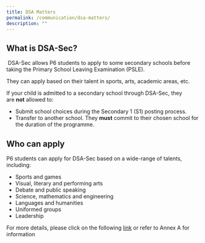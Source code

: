 ```yaml
---
title: DSA Matters
permalink: /communication/dsa-matters/
description: ""
---
```

What is DSA-Sec?
----------------

 DSA-Sec allows P6 students to apply to some secondary schools before taking the Primary School Leaving Examination (PSLE).

They can apply based on their talent in sports, arts, academic areas, etc.

If your child is admitted to a secondary school through DSA-Sec, they are **not** allowed to:

*   Submit school choices during the Secondary 1 (S1) posting process.
*   Transfer to another school. They **must** commit to their chosen school for the duration of the programme.

Who can apply
-------------

P6 students can apply for DSA-Sec based on a wide-range of talents, including:

*   Sports and games
*   Visual, literary and performing arts
*   Debate and public speaking
*   Science, mathematics and engineering
*   Languages and humanities
*   Uniformed groups
*   Leadership

For more details, please click on the following [link](https://www.moe.gov.sg/secondary/dsa) or refer to Annex A for information